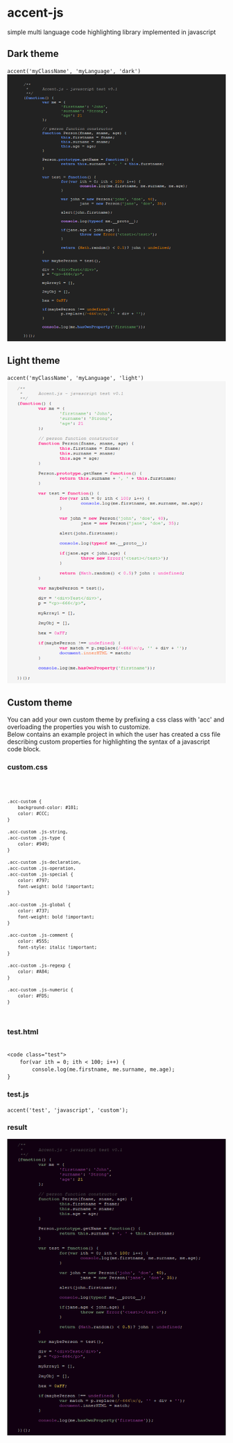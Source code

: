 accent-js
=========

simple multi language code highlighting library implemented in javascript

## Dark theme
`accent('myClassName', 'myLanguage', 'dark')`
!["javascript syntax with dark theme"](/examples/javascriptThemeDark.PNG "javascript syntax with dark theme")

## Light theme 
`accent('myClassName', 'myLanguage', 'light')`
!["javascript syntax with light theme"](/examples/javascriptThemeLight.PNG "javascript syntax with light theme")

## Custom theme
You can add your own custom theme by prefixing a css class with 'acc' and overloading the properties you wish to customize.
<br/>
Below contains an example project in which the user has created a css file describing custom properties for highlighting the syntax of a javascript code block.

### custom.css

<code>

	.acc-custom {
		background-color: #101;
		color: #CCC;
	}

	.acc-custom .js-string,
	.acc-custom .js-type {
		color: #949;
	}

	.acc-custom .js-declaration, 
	.acc-custom .js-operation, 
	.acc-custom .js-special {
		color: #797;
		font-weight: bold !important;
	}

	.acc-custom .js-global {
		color: #737;
		font-weight: bold !important;
	}

	.acc-custom .js-comment {
		color: #555;
		font-style: italic !important;
	}

	.acc-custom .js-regexp {
		color: #A84;
	}
	 
	.acc-custom .js-numeric {
		color: #FD5;
	}
</code>

### test.html

<code>
&lt;code class="test"&gt;
	for(var ith = 0; ith &lt; 100; i++) {
		console.log(me.firstname, me.surname, me.age);
}
</code>

### test.js

`accent('test', 'javascript', 'custom');`

### result

!["javascript syntax with custom theme"](/examples/javascriptCustomTheme.PNG "javascript syntax with custom theme")

